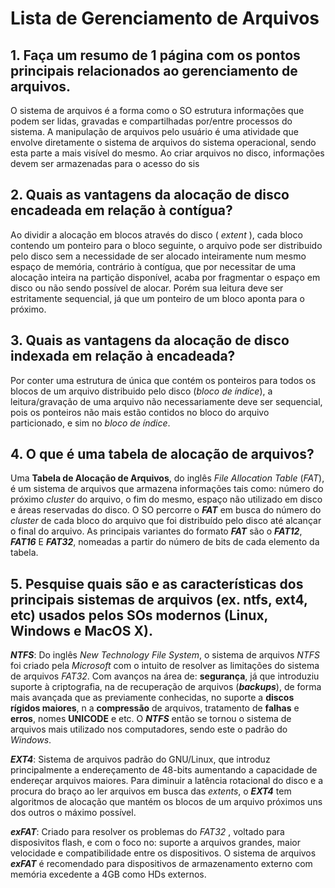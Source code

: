 # Lista de Gerenciamento de Arquivos

## 1. Faça um resumo de 1 página com os pontos principais relacionados ao gerenciamento de arquivos.
 
O sistema de arquivos é a forma como o SO estrutura informações que podem ser lidas, gravadas e compartilhadas por/entre processos do sistema. 
A manipulação de arquivos pelo usuário é uma atividade que envolve diretamente o sistema de arquivos do sistema operacional, sendo esta parte a mais visível do mesmo.
Ao criar arquivos no disco, informações devem ser armazenadas para o acesso do sis
## 2. Quais as vantagens da alocação de disco encadeada em relação à contígua?

Ao dividir a alocação em blocos através do disco ( _extent_ ), cada bloco contendo um ponteiro para o bloco seguinte, o arquivo pode ser distribuido pelo disco sem a necessidade de ser alocado inteiramente num mesmo espaço de memória, contrário à contígua, que por necessitar de uma alocação inteira na partição disponível, acaba por fragmentar o espaço em disco ou não sendo possível de alocar. Porém sua leitura deve ser estritamente sequencial, já que um ponteiro de um bloco aponta para o próximo.

## 3. Quais as vantagens da alocação de disco indexada em relação à encadeada?

Por conter uma estrutura de única que contém os ponteiros para todos os blocos de um arquivo distribuido pelo disco (_bloco de índice_), a leitura/gravação de uma arquivo não necessariamente deve ser sequencial, pois os ponteiros não mais estão contidos no bloco do arquivo particionado, e sim no _bloco de índice_.

## 4. O que é uma tabela de alocação de arquivos?

Uma **Tabela de Alocação de Arquivos**, do inglês _*F*ile *A*llocation *T*able_ (*FAT*),  é um sistema de arquivos que armazena informações tais como: número do próximo _cluster_ do arquivo, o fim do mesmo, espaço não utilizado em disco e áreas reservadas do disco.
O SO percorre o ***FAT*** em busca do número do _cluster_ de cada bloco do arquivo que foi distribuído pelo disco até alcançar o final do arquivo. As principais variantes do formato ***FAT*** são o ***FAT12***, ***FAT16*** E ***FAT32***, nomeadas a partir do número de bits de cada elemento da tabela.

## 5. Pesquise quais são e as características dos principais sistemas de arquivos (ex. ntfs, ext4, etc) usados pelos SOs modernos (Linux, Windows e MacOS X).

***NTFS***: Do inglês _*N*ew *T*echnology *F*ile *S*ystem_, o sistema de arquivos _NTFS_ foi criado pela _Microsoft_ com o intuito de resolver as limitações do sistema de arquivos _FAT32_. Com avanços na área de: **segurança**, já que introduziu suporte à criptografia, na de recuperação de arquivos (***backups***), de forma mais avançada que as previamente conhecidas, no suporte a **discos rígidos maiores**, n a **compressão** de arquivos, tratamento de **falhas** e **erros**, nomes **UNICODE** e etc. O ***NTFS*** então se tornou o sistema de arquivos mais utilizado nos computadores, sendo este o padrão do _Windows_.

***EXT4***: Sistema de arquivos padrão do GNU/Linux, que introduz principalmente a endereçamento de 48-bits aumentando a capacidade de endereçar arquivos maiores. Para diminuir a latência rotacional do disco e a procura do braço ao ler arquivos em busca das _extents_, o ***EXT4*** tem algoritmos de alocação que mantém os blocos de um arquivo próximos uns dos outros o máximo possível.

***exFAT***: Criado para resolver os problemas do _FAT32_ , voltado para disposivitos flash, e com o foco no: suporte a arquivos grandes, maior velocidade e compatibilidade entre os dispositivos. O sistema de arquivos ***exFAT*** é recomendado para dispositivos de armazenamento externo com memória excedente a 4GB como HDs externos.
